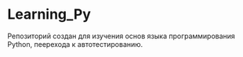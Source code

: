 # Learning_Py
Репозиторий создан для изучения основ языка программирования Python, пеерехода к автотестированию.
